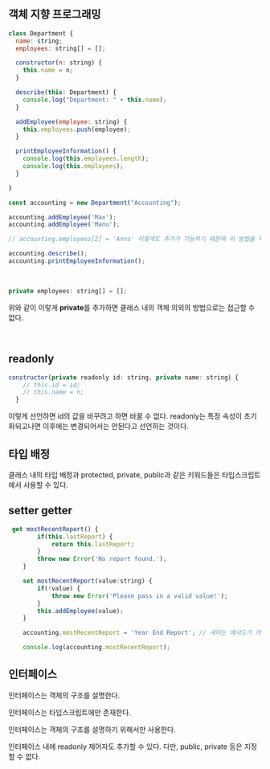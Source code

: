 ## 객체 지향 프로그래밍 

```javascript
class Department {
  name: string;
  employees: string[] = [];

  constructor(n: string) {
    this.name = n;
  }

  describe(this: Department) {
    console.log("Department: " + this.name);
  }

  addEmployee(employee: string) {
    this.employees.push(employee);
  }

  printEmployeeInformation() {
    console.log(this.employees.length);
    console.log(this.employees);
  }

}

const accounting = new Department("Accounting");

accounting.addEmployee('Max');
accounting.addEmployee('Manu');

// accounting.employees[2] = 'Anna' 이렇게도 추가가 가능하기 때문에 이 방법을 막는 것이 좋다. 

accounting.describe();
accounting.printEmployeeInformation();


```

<br>

```javascript
private employees: string[] = [];
```

위와 같이 이렇게 **private**를 추가하면 클래스 내의 객체 의외의 방법으로는 접근할 수 없다. 

<br>

## readonly 
```javascript
constructor(private readonly id: string, private name: string) {
    // this.id = id;
    // this.name = n;
  }

```

이렇게 선언하면 id의 값을 바꾸려고 하면 바꿀 수 없다. 
readonly는 특정 속성이 초기화되고나면 이후에는 변경되어서는 안된다고 선언하는 것이다. 

## 타입 배정
클래스 내의 타입 배정과 protected, private, public과 같은 키워드들은 타입스크립트에서 사용할 수 있다. 

## setter getter 

```javascript
 get mostRecentReport() {
        if(this.lastReport) {
            return this.lastReport;
        }
        throw new Error('No report found.');
    }

    set mostRecentReport(value:string) {
        if(!value) {
            throw new Error('Please pass in a valid value!');
        }
        this.addEmployee(value);
    }

    accounting.mostRecentReport = 'Year End Report'; // 세터는 메서드가 아니라 값처럼 접근해야 한다.

    console.log(accounting.mostRecentReport);

```

## 인터페이스
인터페이스는 객체의 구조를 설명한다. 

인터페이스는 타입스크립트에만 존재한다. 

인터페이스는 객체의 구조를 설명하기 위해서만 사용한다.

인터페이스 내에 readonly 제어자도 추가할 수 있다. 다만, public, private 등은 지정할 수 없다. 
 